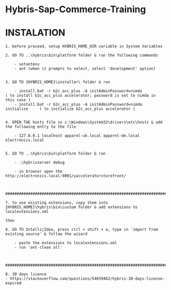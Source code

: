 # Hybris-Sap-Commerce-Training

# INSTALATION

	
	1. before proceed, setup HYBRIS_HOME_DIR variable in System Variables

	2. GO TO ..\hybris\bin\platform folder & run the following commands
	
		- setantenv
		- ant (when it prompts to select, select 'development' option)

	
	3. GO TO {HYBRIS_HOME}\installer\ folder & run
	
		- install.bat -r b2c_acc_plus -A initAdminPassword=nimda 			( to install b2c_acc_plus accelerator; password is set to nimda in this case )
		- install.bat -r b2c_acc_plus -A initAdminPassword=nimda initialize		( to initialize b2c_acc_plus accelerator )


	4. OPEN THE hosts file in c:\Windows\System32\drivers\etc\hosts & add the following entry to the file
		
		- 127.0.0.1 localhost apparel-uk.local apparel-de.local electronics.local


	5. GO TO ..\hybris\bin\platform folder & run

		- .\hybrisserver debug

		- in browser open the http://electronics.local:9001/yacceleratorstorefront/


     #########################################################################################################################################

	7. to use existing extensions, copy them into {HYBRIS_HOME}\hybris\bin\custom folder & add extensions to localextensions.xml

	then

	8. GO TO IntellijIdea, press ctrl + shift + a, type in 'import from existing source' & follow the wizard

		- paste the extensions to localextensions.xml
		- run 'ant clean all'


     #########################################################################################################################################

	8. 30 days licence
	- https://stackoverflow.com/questions/54659462/hybris-30-days-license-expired
